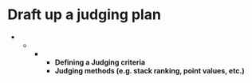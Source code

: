 # Draft up a judging plan



* * * * **Defining a Judging criteria**  
      * **Judging methods \(e.g. stack ranking, point values, etc.\)**

